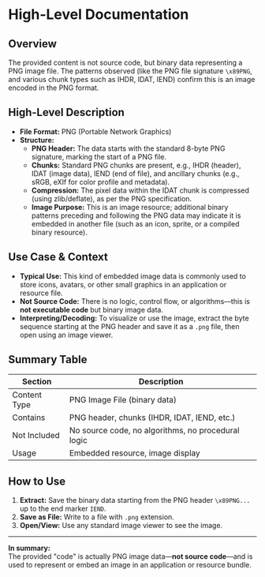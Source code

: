 # High-Level Documentation

## Overview

The provided content is not source code, but binary data representing a PNG image file. The patterns observed (like the PNG file signature `\x89PNG`, and various chunk types such as IHDR, IDAT, IEND) confirm this is an image encoded in the PNG format.

## High-Level Description

- **File Format:** PNG (Portable Network Graphics)
- **Structure:**
  - **PNG Header:** The data starts with the standard 8-byte PNG signature, marking the start of a PNG file.
  - **Chunks:** Standard PNG chunks are present, e.g., IHDR (header), IDAT (image data), IEND (end of file), and ancillary chunks (e.g., sRGB, eXIf for color profile and metadata).
  - **Compression:** The pixel data within the IDAT chunk is compressed (using zlib/deflate), as per the PNG specification.
  - **Image Purpose:** This is an image resource; additional binary patterns preceding and following the PNG data may indicate it is embedded in another file (such as an icon, sprite, or a compiled binary resource).

## Use Case & Context

- **Typical Use:** This kind of embedded image data is commonly used to store icons, avatars, or other small graphics in an application or resource file.
- **Not Source Code:** There is no logic, control flow, or algorithms—this is **not executable code** but binary image data.
- **Interpreting/Decoding:** To visualize or use the image, extract the byte sequence starting at the PNG header and save it as a `.png` file, then open using an image viewer.

## Summary Table

| Section         | Description                                         |
| ----------------| -----------------------------------------------------|
| Content Type    | PNG Image File (binary data)                      |
| Contains        | PNG header, chunks (IHDR, IDAT, IEND, etc.)        |
| Not Included    | No source code, no algorithms, no procedural logic |
| Usage           | Embedded resource, image display                    |

## How to Use

1. **Extract:** Save the binary data starting from the PNG header `\x89PNG...` up to the end marker `IEND`.
2. **Save as File:** Write to a file with `.png` extension.
3. **Open/View:** Use any standard image viewer to see the image.

---

**In summary:**  
The provided "code" is actually PNG image data—**not source code**—and is used to represent or embed an image in an application or resource bundle.